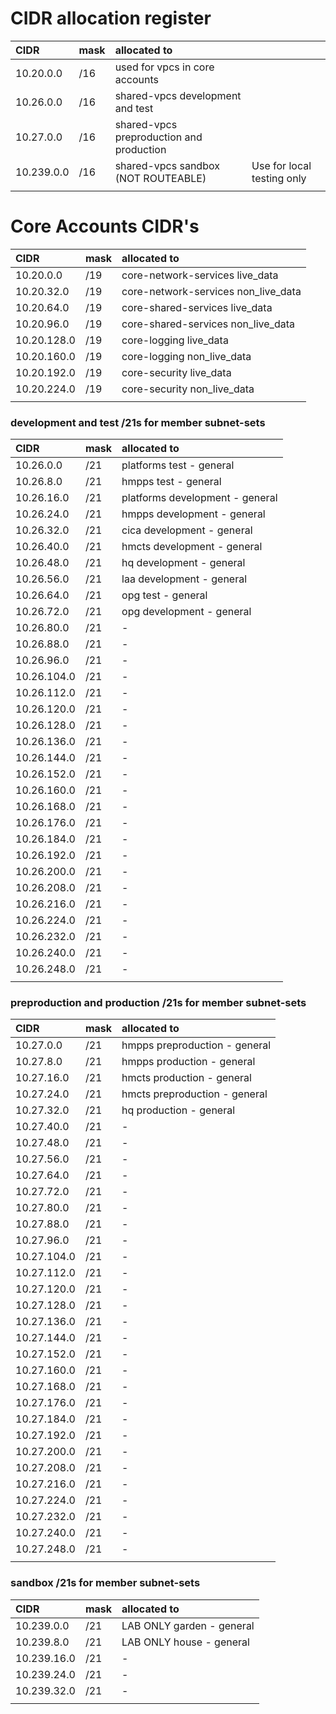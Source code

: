 # CIDR allocation register

| CIDR       | mask | allocated to                             |                            |
| :--------- | :--- | :--------------------------------------- | -------------------------- |
| 10.20.0.0  | /16  | used for vpcs in core accounts           |                            |
| 10.26.0.0  | /16  | shared-vpcs development and test         |                            |
| 10.27.0.0  | /16  | shared-vpcs preproduction and production |                            |
| 10.239.0.0 | /16  | shared-vpcs sandbox (NOT ROUTEABLE)      | Use for local testing only |
|            |      |

# Core Accounts CIDR's

| CIDR        | mask | allocated to                        |
| :---------- | :--- | :---------------------------------- |
| 10.20.0.0   | /19  | core-network-services live_data     |
| 10.20.32.0  | /19  | core-network-services non_live_data |
| 10.20.64.0  | /19  | core-shared-services live_data      |
| 10.20.96.0  | /19  | core-shared-services non_live_data  |
| 10.20.128.0 | /19  | core-logging live_data              |
| 10.20.160.0 | /19  | core-logging non_live_data          |
| 10.20.192.0 | /19  | core-security live_data             |
| 10.20.224.0 | /19  | core-security non_live_data         |
|             |      |

### development and test /21s for member subnet-sets

| CIDR        | mask | allocated to                    |
| :---------- | :--- |:--------------------------------|
| 10.26.0.0   | /21  | platforms test - general        |
| 10.26.8.0   | /21  | hmpps test - general            |
| 10.26.16.0  | /21  | platforms development - general |
| 10.26.24.0  | /21  | hmpps development - general     |
| 10.26.32.0  | /21  | cica development - general      |
| 10.26.40.0  | /21  | hmcts development - general     |
| 10.26.48.0  | /21  | hq development - general        |
| 10.26.56.0  | /21  | laa development - general       |
| 10.26.64.0  | /21  | opg test - general              |
| 10.26.72.0  | /21  | opg development - general       |
| 10.26.80.0  | /21  | -                               |
| 10.26.88.0  | /21  | -                               |
| 10.26.96.0  | /21  | -                               |
| 10.26.104.0 | /21  | -                               |
| 10.26.112.0 | /21  | -                               |
| 10.26.120.0 | /21  | -                               |
| 10.26.128.0 | /21  | -                               |
| 10.26.136.0 | /21  | -                               |
| 10.26.144.0 | /21  | -                               |
| 10.26.152.0 | /21  | -                               |
| 10.26.160.0 | /21  | -                               |
| 10.26.168.0 | /21  | -                               |
| 10.26.176.0 | /21  | -                               |
| 10.26.184.0 | /21  | -                               |
| 10.26.192.0 | /21  | -                               |
| 10.26.200.0 | /21  | -                               |
| 10.26.208.0 | /21  | -                               |
| 10.26.216.0 | /21  | -                               |
| 10.26.224.0 | /21  | -                               |
| 10.26.232.0 | /21  | -                               |
| 10.26.240.0 | /21  | -                               |
| 10.26.248.0 | /21  | -                               |
|             |      |

### preproduction and production /21s for member subnet-sets

| CIDR        | mask | allocated to                  |
| :---------- | :--- | :---------------------------- |
| 10.27.0.0   | /21  | hmpps preproduction - general |
| 10.27.8.0   | /21  | hmpps production - general    |
| 10.27.16.0  | /21  | hmcts production - general    |
| 10.27.24.0  | /21  | hmcts preproduction - general |
| 10.27.32.0  | /21  | hq production - general       |
| 10.27.40.0  | /21  | -                             |
| 10.27.48.0  | /21  | -                             |
| 10.27.56.0  | /21  | -                             |
| 10.27.64.0  | /21  | -                             |
| 10.27.72.0  | /21  | -                             |
| 10.27.80.0  | /21  | -                             |
| 10.27.88.0  | /21  | -                             |
| 10.27.96.0  | /21  | -                             |
| 10.27.104.0 | /21  | -                             |
| 10.27.112.0 | /21  | -                             |
| 10.27.120.0 | /21  | -                             |
| 10.27.128.0 | /21  | -                             |
| 10.27.136.0 | /21  | -                             |
| 10.27.144.0 | /21  | -                             |
| 10.27.152.0 | /21  | -                             |
| 10.27.160.0 | /21  | -                             |
| 10.27.168.0 | /21  | -                             |
| 10.27.176.0 | /21  | -                             |
| 10.27.184.0 | /21  | -                             |
| 10.27.192.0 | /21  | -                             |
| 10.27.200.0 | /21  | -                             |
| 10.27.208.0 | /21  | -                             |
| 10.27.216.0 | /21  | -                             |
| 10.27.224.0 | /21  | -                             |
| 10.27.232.0 | /21  | -                             |
| 10.27.240.0 | /21  | -                             |
| 10.27.248.0 | /21  | -                             |
|             |      |

### sandbox /21s for member subnet-sets

| CIDR        | mask | allocated to              |
| :---------- | :--- | :------------------------ |
| 10.239.0.0  | /21  | LAB ONLY garden - general |
| 10.239.8.0  | /21  | LAB ONLY house - general  |
| 10.239.16.0 | /21  | -                         |
| 10.239.24.0 | /21  | -                         |
| 10.239.32.0 | /21  | -                         |
|             |      |
